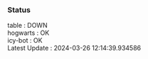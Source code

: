 ### Status


table : DOWN  
hogwarts : OK  
icy-bot : OK  
Latest Update : 2024-03-26 12:14:39.934586
